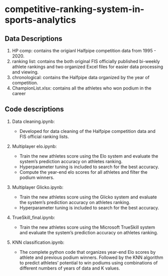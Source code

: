 # competitive-ranking-system-in-sports-analytics

## Data Descriptions
1. HP comp: contains the origianl Halfpipe competition data from 1995 - 2020.
2. ranking list: contains the both original FIS officially published bi-weekly athlete rankings and two organized Excel files for easier data processing and viewing.
3. chronological: contains the Halfpipe data organized by the year of competition.
4. ChampionList.xlsx: contains all the athletes who won podium in the career


## Code descriptions
1. Data cleaning.ipynb:
   - Developed for data cleaning of the Halfpipe competition data and FIS official ranking lists.
    
2. Multiplayer elo.ipynb:
    - Train the new athletes score using the Elo system and evaluate the system’s prediction accuracy on athletes ranking.
    - Hyperparameter tuning is included to search for the best accuracy.
    - Compute the year-end elo scores for all athletes and filter the podium winners.
3. Multiplayer Glicko.ipynb:
    - Train the new athletes score using the Glicko system and evaluate the system’s prediction accuracy on athletes ranking.
    - Hyperparameter tuning is included to search for the best accuracy.
4. TrueSkill_final.ipynb:
    - Train the new athletes score using the Microsoft TrueSkill system and evaluate the system’s prediction accuracy on athletes ranking. 
5. KNN classification.ipynb:
    - The complete python code that organizes year-end Elo scores by athlete and previous podium winners. Followed by the KNN algorithm to predict athletes’ potential to win podiums using combinations of different numbers of years of data and K values.
